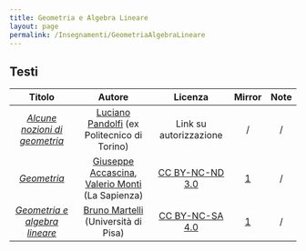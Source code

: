 ```yaml
---
title: Geometria e Algebra Lineare
layout: page
permalink: /Insegnamenti/GeometriaAlgebraLineare
---
```


## Testi

| Titolo | Autore | Licenza | Mirror | Note |
| :---: | :---: | :---: | :---: | :---: |
| [_Alcune nozioni di geometria_](https://drive.google.com/file/d/15GpJ_0bx48PCeJxujXuF1Rj9Z4kG-r2y/view) | [Luciano Pandolfi](https://lucipan.altervista.org) (ex Politecnico di Torino) | Link su autorizzazione | / | / |
| [_Geometria_](https://www.sbai.uniroma1.it/accascinamonti/geogest/Geometria.pdf) | [Giuseppe Accascina](https://www.sbai.uniroma1.it/users/accascina-giuseppe), [Valerio Monti](https://www.sbai.uniroma1.it/dmmm/peopleAHP.php?profId=41) (La Sapienza) | [CC BY-NC-ND 3.0](https://creativecommons.org/licenses/by-nc-nd/3.0/) | [1](https://www.sbai.uniroma1.it/accascinamonti/geogest/Geometria.pdf) | / |
| [_Geometria e algebra lineare_](https://people.dm.unipi.it/martelli/Alg%20Lin.pdf) | [Bruno Martelli](https://people.dm.unipi.it/martelli/) (Università di Pisa) | [CC BY-NC-SA 4.0](https://creativecommons.org/licenses/by-nc-sa/4.0/) | [1](https://web.archive.org/web/20211006162631/https://people.dm.unipi.it/martelli/Alg%20Lin.pdf) | / |
